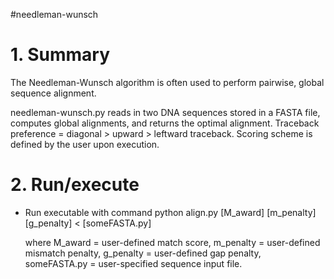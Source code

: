 #needleman-wunsch

# 1. Summary 

The Needleman-Wunsch algorithm is often used to perform pairwise, global sequence alignment. 

needleman-wunsch.py reads in two DNA sequences stored in a FASTA file, computes global alignments, and returns the optimal alignment.
Traceback preference = diagonal > upward > leftward traceback.
Scoring scheme is defined by the user upon execution.


# 2. Run/execute 
- Run executable with command
      python align.py [M_award] [m_penalty] [g_penalty] < [someFASTA.py]
            
  where
      M_award = user-defined match score,
      m_penalty = user-defined mismatch penalty,
      g_penalty = user-defined gap penalty,
      someFASTA.py = user-specified sequence input file.


